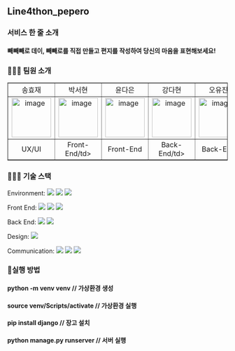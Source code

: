 ## Line4thon_pepero

### 서비스 한 줄 소개
#### 빼빼빼로 데이, 빼빼로를 직접 만들고 편지를 작성하여 당신의 마음을 표현해보세요!
###

### 🙆🏻‍♀️ 팀원 소개

  <table border="" cellspacing="0" cellpadding="0" width="100%">
  <tr width="100%">
  <td align="center">송효재</a></td>
  <td align="center">박서현</a></td>
  <td  align="center">윤다은</a></td>
    <td  align="center">강다현</a></td>
    <td  align="center">오유진</a></td>
  </tr>
  <tr width="100%">
  <td  align="center"><a href="https://imgbb.com/"><a href="https://imgbb.com/"><img src="https://i.ibb.co/dLxQ0GQ/image.jpg" alt="image" border="0" width = "90px"></a></td>
  <td  align="center"><a href="https://imgbb.com/"><a href="https://imgbb.com/"><img src="https://i.ibb.co/hKP4hKS/image.png" alt="image" border="0" width = "90px"></a></td>
  <td  align="center"><a href="https://ibb.co/RzQjL2D"><img src="https://i.ibb.co/SRVfqN3/image.jpg" alt="image" border="0" width="90px"></a></td>
    <td  align="center"><a href="https://imgbb.com/"><img src="https://i.ibb.co/cXK1nX2/image.png" alt="image" border="0" width="90px"></a></td>
  <td  align="center"><a href="https://imgbb.com/"><img src="https://i.ibb.co/GshWWjD/image.png" alt="image" border="0" width="90px"></a></td>
  </tr>
  <tr width="100%">
  <td  align="center">UX/UI</td>
    <td  align="center">Front-End/td>
  <td  align="center">Front-End</td>
  <td  align="center">Back-End/td>
    <td  align="center">Back-End</td>
     </tr>
      <tr width="100%">
     </tr>
  </table>

###

### 👨🏻‍💻 기술 스택

  <span>Environment: </span><img src="https://img.shields.io/badge/visualstudiocode-007ACC?style=for-the-badge&logo=visualstudiocode&logoColor=white">
  <img src="https://img.shields.io/badge/git-F05032?style=for-the-badge&logo=git&logoColor=white">
  <img src="https://img.shields.io/badge/github-181717?style=for-the-badge&logo=github&logoColor=white">
  
  <span>Front End: </span> <img src="https://img.shields.io/badge/html-E34F26?style=for-the-badge&logo=html5&logoColor=white"> <img src="https://img.shields.io/badge/css-1572B6?style=for-the-badge&logo=css3&logoColor=white"> <img src="https://img.shields.io/badge/javascript-F7DF1E?style=for-the-badge&logo=javascript&logoColor=black">

  <span>Back End: </span><img src="https://img.shields.io/badge/python-3776AB?style=for-the-badge&logo=python&logoColor=white"> <img src="https://img.shields.io/badge/django-092E20?style=for-the-badge&logo=Django&logoColor=white">

  <span>Design: </span> <img src="https://img.shields.io/badge/figma-F24E1E?style=for-the-badge&logo=figma&logoColor=white">

 <span>Communication: </span> <img src="https://img.shields.io/badge/googlemeet-00897B?style=for-the-badge&logo=googlemeet&logoColor=white">
<img src="https://img.shields.io/badge/notion-000000?style=for-the-badge&logo=notion&logoColor=white">
<img src="https://img.shields.io/badge/discord-5865F2?style=for-the-badge&logo=discord&logoColor=white">

###

### 📌실행 방법
#### python -m venv venv  // 가상환경 생성 
#### source venv/Scripts/activate  // 가상환경 실행 
#### pip install django  // 장고 설치 
#### python manage.py runserver  // 서버 실행

 
